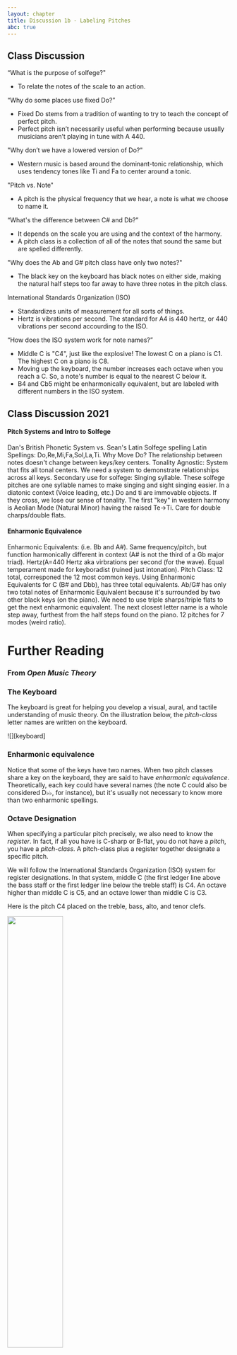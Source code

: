 ```yaml
---
layout: chapter
title: Discussion 1b - Labeling Pitches
abc: true
---
```


## Class Discussion

“What is the purpose of solfege?"
- To relate the notes of the scale to an action.

“Why do some places use fixed Do?”
- Fixed Do stems from a tradition of wanting to try to teach the concept of perfect pitch. 
- Perfect pitch isn’t necessarily useful when performing because usually musicians aren’t playing in tune with A 440.

"Why don’t we have a lowered version of Do?"
- Western music is based around the dominant-tonic relationship, which uses tendency tones like Ti and Fa to center around a tonic.

"Pitch vs. Note"
- A pitch is the physical frequency that we hear, a note is what we choose to name it.

“What's the difference between C# and Db?”
- It depends on the scale you are using and the context of the harmony.
- A pitch class is a collection of all of the notes that sound the same but are spelled differently.

"Why does the Ab and G# pitch class have only two notes?"
- The black key on the keyboard has black notes on either side, making the natural half steps too far away to have three notes in the pitch class.

International Standards Organization (ISO)
- Standardizes units of measurement for all sorts of things.
- Hertz is vibrations per second. The standard for A4 is 440 hertz, or 440 vibrations per second accourding to the ISO.

“How does the ISO system work for note names?”
- Middle C is "C4", just like the explosive! The lowest C on a piano is C1. The highest C on a piano is C8.
- Moving up the keyboard, the number increases each octave when you reach a C. So, a note's number is equal to the nearest C below it.
- B4 and Cb5 might be enharmonically equivalent, but are labeled with different numbers in the ISO system.

## Class Discussion 2021

#### Pitch Systems and Intro to Solfege
Dan's British Phonetic System vs. Sean's Latin Solfege spelling
Latin Spellings: Do,Re,Mi,Fa,Sol,La,Ti. 
Why Move Do? The relationship between notes doesn't change between keys/key centers. Tonality Agnostic: System that fits all tonal centers. We need a system to demonstrate relationships across all keys.
Secondary use for solfege: Singing syllable. These solfege pitches are one syllable names to make singing and sight singing easier.
In a diatonic context (Voice leading, etc.) Do and ti are immovable objects. If they cross, we lose our sense of tonality.
The first "key" in western harmony is Aeolian Mode (Natural Minor) having the raised Te->Ti. Care for double charps/double flats.

#### Enharmonic Equivalence
Enharmonic Equivalents: (i.e. Bb and A#). Same frequency/pitch, but function harmonically different in context (A# is not the third of a Gb major triad). Hertz(A=440 Hertz aka virbrations per second (for the wave). Equal temperament made for keyboradist (ruined just intonation). Pitch Class: 12 total, corresponed the 12 most common keys. Using Enharmonic Equivalents for C (B# and Dbb), has three total equivalents. Ab/G# has only two total notes of Enharmonic Equivalent because it's surrounded by two other black keys (on the piano). We need to use triple sharps/triple flats to get the next enharmonic equivalent. The next closest letter name is a whole step away, furthest from the half steps found on the piano. 12 pitches for 7 modes (weird ratio).


# Further Reading

### From *Open Music Theory*

### The Keyboard

The keyboard is great for helping you develop a visual, aural, and tactile understanding of music theory. On the illustration below, the *pitch-class* letter names are written on the keyboard. 

![][keyboard]

### Enharmonic equivalence

Notice that some of the keys have two names. When two pitch classes share a key on the keyboard, they are said to have *enharmonic equivalence*. Theoretically, each key could have several names (the note C could also be considered D&#9837;&#9837;, for instance), but it's usually not necessary to know more than two enharmonic spellings. 

### Octave Designation

When specifying a particular pitch precisely, we also need to know the *register*. In fact, if all you have is C-sharp or B-flat, you do not have a *pitch*, you have a *pitch-class*. A pitch-class plus a register together designate a specific pitch. 

We will follow the International Standards Organization (ISO) system for register designations. In that system, middle C (the first ledger line above the bass staff or the first ledger line below the treble staff) is C4. An octave higher than middle C is C5, and an octave lower than middle C is C3. 

Here is the pitch C4 placed on the treble, bass, alto, and tenor clefs.

<img src="{{ site.baseurl }}/images/clefs.png" width="50%" height="50%">

The tricky bit about this system is that the octave starts on C and ends on B. So an ascending scale from middle C contains the following pitch designations: 

![][C4toC5]

And a descending scale from middle C contains the following pitch designations: 

![][C4toC3]

Pitches on the alto staff are as follows: 

![][F3toG4]

Pitches on the tenor staff are as follows:

<a href="{{ site.baseurl }}/images/pitchesTenor.png"><img src="{{ site.baseurl }}/images/pitchesTenor.png" width="70%"></a>

Any accidentals follow the octave designation of the natural pitch with the same generic name. Thus a half step below C4 is C-flat4 (even though it sounds the same as B3), and a half step above C4 is C-sharp4. 

Note that a complete designation contains both the pitch-class name (a letter name plus an optional sharp or flat) and the register (the ISO number indicating the octave in which the pitch is found). Unless both are present, you do not have the full designation of a specific pitch.

[C4toC5]: {{ site.baseurl }}/images/C4toC5.png
[C4toC3]: {{ site.baseurl }}/images/C4toC3.png
[F3toG4]: {{ site.baseurl }}/images/F3toG4-alto.png
[keyboard]: {{ site.baseurl }}/images/keyboardlayout-small.png
